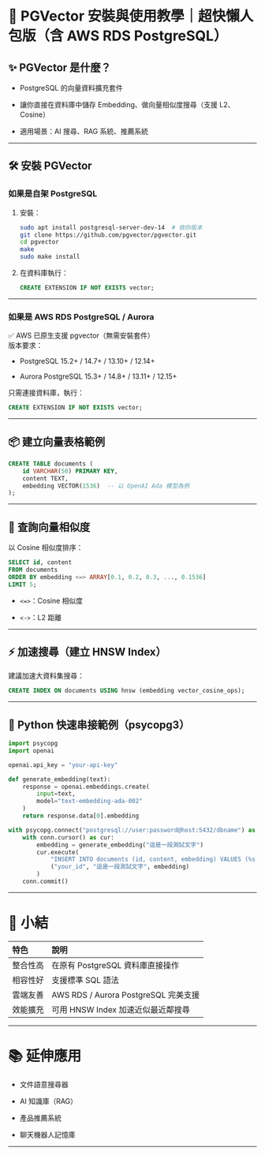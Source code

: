 

# 🚀 PGVector 安裝與使用教學｜超快懶人包版（含 AWS RDS PostgreSQL）

## ✨ PGVector 是什麼？

- PostgreSQL 的向量資料擴充套件
    
- 讓你直接在資料庫中儲存 Embedding、做向量相似度搜尋（支援 L2、Cosine）
    
- 適用場景：AI 搜尋、RAG 系統、推薦系統
    

---

## 🛠 安裝 PGVector

### 如果是自架 PostgreSQL

1. 安裝：
    
    ```bash
    sudo apt install postgresql-server-dev-14  # 依你版本
    git clone https://github.com/pgvector/pgvector.git
    cd pgvector
    make
    sudo make install
    ```
    
2. 在資料庫執行：
    
    ```sql
    CREATE EXTENSION IF NOT EXISTS vector;
    ```
    

---

### 如果是 AWS RDS PostgreSQL / Aurora

✅ AWS 已原生支援 pgvector（無需安裝套件）  
版本要求：

- PostgreSQL 15.2+ / 14.7+ / 13.10+ / 12.14+
    
- Aurora PostgreSQL 15.3+ / 14.8+ / 13.11+ / 12.15+
    

只需連接資料庫，執行：

```sql
CREATE EXTENSION IF NOT EXISTS vector;
```

---

## 📦 建立向量表格範例

```sql
CREATE TABLE documents (
    id VARCHAR(50) PRIMARY KEY,
    content TEXT,
    embedding VECTOR(1536)  -- 以 OpenAI Ada 模型為例
);
```

---

## 🔎 查詢向量相似度

以 Cosine 相似度排序：

```sql
SELECT id, content
FROM documents
ORDER BY embedding <=> ARRAY[0.1, 0.2, 0.3, ..., 0.1536]
LIMIT 5;
```

- `<=>`：Cosine 相似度
    
- `<->`：L2 距離
    

---

## ⚡ 加速搜尋（建立 HNSW Index）

建議加速大資料集搜尋：

```sql
CREATE INDEX ON documents USING hnsw (embedding vector_cosine_ops);
```

---

## 🐍 Python 快速串接範例（psycopg3）

```python
import psycopg
import openai

openai.api_key = "your-api-key"

def generate_embedding(text):
    response = openai.embeddings.create(
        input=text,
        model="text-embedding-ada-002"
    )
    return response.data[0].embedding

with psycopg.connect("postgresql://user:password@host:5432/dbname") as conn:
    with conn.cursor() as cur:
        embedding = generate_embedding("這是一段測試文字")
        cur.execute(
            "INSERT INTO documents (id, content, embedding) VALUES (%s, %s, %s)",
            ("your_id", "這是一段測試文字", embedding)
        )
    conn.commit()
```

---

# 🎯 小結

|特色|說明|
|:--|:--|
|整合性高|在原有 PostgreSQL 資料庫直接操作|
|相容性好|支援標準 SQL 語法|
|雲端友善|AWS RDS / Aurora PostgreSQL 完美支援|
|效能擴充|可用 HNSW Index 加速近似最近鄰搜尋|

---

# 📚 延伸應用

- 文件語意搜尋器
    
- AI 知識庫（RAG）
    
- 產品推薦系統
    
- 聊天機器人記憶庫
    

---

